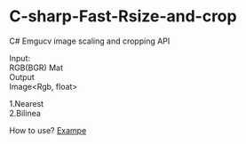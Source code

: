 # C-sharp-Fast-Rsize-and-crop

C# Emgucv image scaling  and cropping API

Input:  
RGB(BGR)  Mat  
Output  
Image<Rgb, float>  

1.Nearest  
2.Bilinea  

How to use?
[Exampe](https://null-adventure-diarytwo.blogspot.com/2023/11/c-sharp-fast-rsize-and-crop.html)


